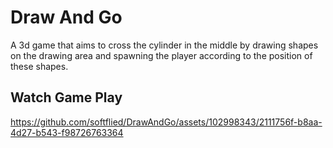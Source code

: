 # Draw And Go
A 3d game that aims to cross the cylinder in the middle by drawing shapes on the drawing area and spawning the player according to the position of these shapes.
## Watch Game Play



https://github.com/softflied/DrawAndGo/assets/102998343/2111756f-b8aa-4d27-b543-f98726763364





